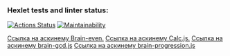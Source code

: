 ### Hexlet tests and linter status:
[![Actions Status](https://github.com/Dizza19/frontend-project-44/actions/workflows/hexlet-check.yml/badge.svg)](https://github.com/Dizza19/frontend-project-44/actions)
[![Maintainability](https://api.codeclimate.com/v1/badges/765ecb522066d1737f48/maintainability)](https://codeclimate.com/github/Dizza19/frontend-project-44/maintainability)


[Ссылка на аскинему Brain-even.](https://asciinema.org/a/QtXhLVKEKzkFRAGFXBMZadViL)
[Ссылка на аскинему Calc.js.](https://asciinema.org/a/5CA361DLDmoSg2iNE7pCW4Ydb)
[Ссылка на аскинему brain-gcd.js](https://asciinema.org/a/uZdtWBVJzAj4KhIXK9jmCfzuN)
[Ссылка на аскинему brain-progression.js](https://asciinema.org/a/p2ggaS0YLHXawzIfBElSGkxcp)
